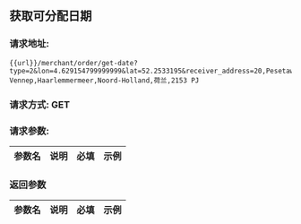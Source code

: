 ## 获取可分配日期
### 请求地址:
```
{{url}}/merchant/order/get-date?type=2&lon=4.629154799999999&lat=52.2533195&receiver_address=20,Pesetaweg,Nieuw-Vennep,Haarlemmermeer,Noord-Holland,荷兰,2153 PJ
```
### 请求方式: GET  
### 请求参数:  

|参数名|说明|必填|示例|  
 |---|---|---|---|  
### 返回参数  

|参数名|说明|必填|示例|  
 |---|---|---|---|  
